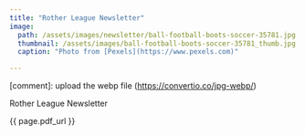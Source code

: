 ```yaml
---
title: "Rother League Newsletter"
image: 
  path: /assets/images/newsletter/ball-football-boots-soccer-35781.jpg
  thumbnail: /assets/images/ball-football-boots-soccer-35781_thumb.jpg
  caption: "Photo from [Pexels](https://www.pexels.com)"

---
```


[comment]:  upload the webp file (https://convertio.co/jpg-webp/) 

Rother League Newsletter

{{ page.pdf_url }}
